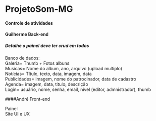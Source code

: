 # ProjetoSom-MG
#### Controle de atividades

#### Guilherme Back-end
##### Detalhe o painel deve ter crud em todos
<p>
  Banco de dados:<br>
  Galeria= Thumb + Fotos albuns<br>
  Musicas= Nome do album, ano, arquivo (upload multiplo) <br>
  Notícias= Título, texto, data, imagem, data<br>
  Publicidades= imagem, nome do patrocinador, data de cadastro <br>
  Agenda= imagem, data, titulo, descrição <br>
  Login= usuário, nome, senha, email, nível (editor, admnistrador), thumb
</p>
####André Front-end
<p>
Painel<br>
Site UI e UX
</p>
  
  

